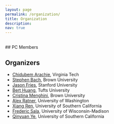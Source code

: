 ```yaml
---
layout: page
permalink: /organization/
title: Organization
description:
nav: true
---
```


<br>
## PC Members

<br>

## Organizers

* [Chidubem Arachie](https://people.cs.vt.edu/achid17/), Virginia Tech
* [Stephen Bach](http://cs.brown.edu/people/sbach/), Brown University
* [Jason Fries](https://web.stanford.edu/~jfries/), Stanford University
* [Bert Huang](https://berthuang.com/), Tufts University
* [Cristina Menghini](https://sites.google.com/diag.uniroma1.it/cristinamenghini-patk), Brown University
* [Alex Ratner](https://ajratner.github.io/), University of Washington
* [Xiang Ren](https://shanzhenren.github.io/), University of Southern California
* [Frederic Sala](https://pages.cs.wisc.edu/~fredsala/), University of Wisconsin-Madison
* [Qinyuan Ye](http://yeqy.xyz/), University of Southern California